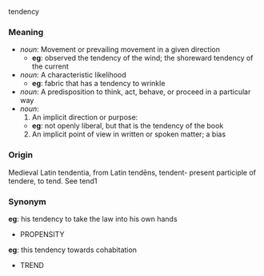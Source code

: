 tendency
### Meaning
+ _noun_: Movement or prevailing movement in a given direction
    + __eg__: observed the tendency of the wind; the shoreward tendency of the current
+ _noun_: A characteristic likelihood
    + __eg__: fabric that has a tendency to wrinkle
+ _noun_: A predisposition to think, act, behave, or proceed in a particular way
+ _noun_: 
   1. An implicit direction or purpose:
    + __eg__: not openly liberal, but that is the tendency of the book
   2. An implicit point of view in written or spoken matter; a bias

### Origin

Medieval Latin tendentia, from Latin tendēns, tendent- present participle of tendere, to tend. See tend1

### Synonym

__eg__: his tendency to take the law into his own hands

+ PROPENSITY

__eg__: this tendency towards cohabitation

+ TREND


